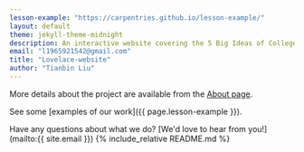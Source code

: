 ```yaml
---
lesson-example: "https://carpentries.github.io/lesson-example/"
layout: default
theme: jekyll-theme-midnight
description: An interactive website covering the 5 Big Ideas of College Board AP Computer Science Principles. See the [website ideation](https://github.com/TheRadRabbidRabbit/Team-Lovelace/wiki/Website-Ideation#purpose) Wiki for more information.
email: "l1965921542@gmail.com"
title: "Lovelace-website"
author: "Tianbin Liu"
---
```


More details about the project are available from the [About page](about).

See some [examples of our work]({{ page.lesson-example }}).

Have any questions about what we do? [We'd love to hear from you!](mailto:{{ site.email }})
{% include_relative README.md %}



